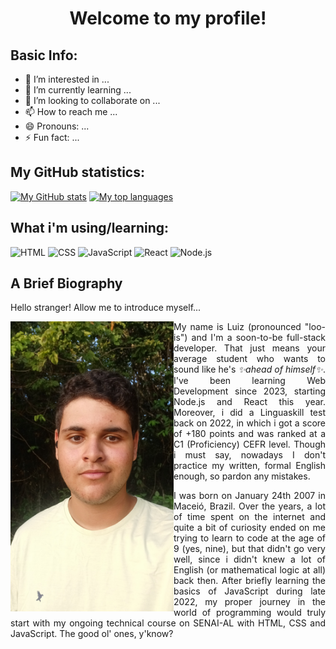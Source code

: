<div align="center">
  <h1>Welcome to my profile!</h1>
</div>

## Basic Info:
- 👀 I’m interested in ...
- 🌱 I’m currently learning ...
- 💞️ I’m looking to collaborate on ...
- 📫 How to reach me ...
- 😄 Pronouns: ...
- ⚡ Fun fact: ...

<!-- THEMES FOR README STATS:
Common:
- username=lucarl07
- theme=ambient_gradient
- bg_color=45,fcba03,fc4903 (order of the colors may invert)

Original app by anuraghazra on: 
- https://github.com/anuraghazra/github-readme-stats
-->
## My GitHub statistics:
[![My GitHub stats](https://github-readme-stats.vercel.app/api?username=lucarl07&show=prs_merged&show_icons=true&theme=ambient_gradient&bg_color=45,edae00,fc4903)](https://github.com/anuraghazra/github-readme-stats)
[![My top languages](https://github-readme-stats.vercel.app/api/top-langs/?username=lucarl07&layout=donut&size_weight=0.5&count_weight=0.5&theme=ambient_gradient&bg_color=45,fc4903,edae00)](https://github.com/anuraghazra/github-readme-stats)

## What i'm using/learning:
![HTML](https://img.shields.io/badge/HTML5-E34F26.svg?style=for-the-badge&logo=HTML5&logoColor=white)
![CSS](https://img.shields.io/badge/CSS3-1572B6.svg?style=for-the-badge&logo=CSS3&logoColor=white)
![JavaScript](https://img.shields.io/badge/JavaScript-F7DF1E.svg?style=for-the-badge&logo=JavaScript&logoColor=black)
![React](https://img.shields.io/badge/React-61DAFB.svg?style=for-the-badge&logo=React&logoColor=black)
![Node.js](https://img.shields.io/badge/Node.js-339933.svg?style=for-the-badge&logo=nodedotjs&logoColor=white)

## A Brief Biography
Hello stranger! Allow me to introduce myself...

<section id="bio">
  <img src="./public/images/picture_001.jpg" alt="A selfie of me" width="261px" height="464px" align="left">

  <div>
    <p align="justify">
      My name is Luiz (pronounced "loo-is") and I'm a soon-to-be full-stack developer. That just means your average student who wants to sound like he's <i>✨ahead of himself✨</i>. I've been learning Web Development since 2023, <!-- (hope that will spare some updates) --> starting Node.js and React this year. <!-- (but that won't) --> Moreover, i did a Linguaskill test back on 2022, in which i got a score of +180 points and was ranked at a C1 (Proficiency) CEFR level. Though i must say, nowadays I don't practice my written, formal English enough, so pardon any mistakes.
    </p>
    <p align="justify">
      I was born on January 24th 2007 in Maceió, Brazil. Over the years, a lot of time spent on the internet and quite a bit of curiosity ended on me trying to learn to code at the age of 9 (yes, nine), but that didn't go very well, since i didn't knew a lot of English (or mathematical logic at all) back then. After briefly learning the basics of JavaScript during late 2022, my proper journey in the world of programming would truly start with my ongoing technical course on SENAI-AL with HTML, CSS and JavaScript. The good ol' ones, y'know?
    </p>
  </div>
</section>
